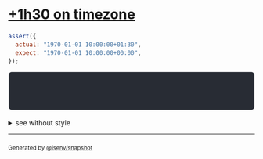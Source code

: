 # [+1h30 on timezone](../../date.test.js#L51)

```js
assert({
  actual: "1970-01-01 10:00:00+01:30",
  expect: "1970-01-01 10:00:00+00:00",
});
```

![img](throw.svg)

<details>
  <summary>see without style</summary>

```console
AssertionError: actual and expect are different

actual: "1970-01-01 08:30:00Z"
expect: "1970-01-01 10:00:00Z"
```

</details>


---

<sub>
  Generated by <a href="https://github.com/jsenv/core/tree/main/packages/tooling/snapshot">@jsenv/snapshot</a>
</sub>
